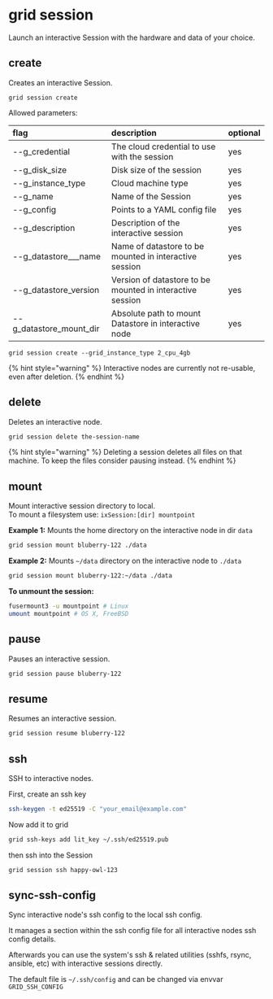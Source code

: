 # grid session

Launch an interactive Session with the hardware and data of your choice.

## create

Creates an interactive Session. 

```text
grid session create
```

Allowed parameters:

| flag | description | optional |
| :--- | :--- | :--- |
| --g\_credential | The cloud credential to use with the session | yes |
| --g\_disk\_size | Disk size of the session | yes |
| --g\_instance\_type | Cloud machine type | yes |
| --g\_name | Name of the Session | yes |
| --g\_config | Points to a YAML config file | yes |
| --g\_description | Description of the interactive session | yes |
| --g\_datastore_\__name | Name of datastore to be mounted in interactive session | yes |
| --g\_datastore\_version | Version of datastore to be mounted in interactive session | yes |
| --g\_datastore\_mount\_dir | Absolute path to mount Datastore in interactive node | yes |

```text
grid session create --grid_instance_type 2_cpu_4gb
```

{% hint style="warning" %}
Interactive nodes are currently not re-usable, even after deletion. 
{% endhint %}

## delete

Deletes an interactive node.

```bash
grid session delete the-session-name
```

{% hint style="warning" %}
Deleting a session deletes all files on that machine. To keep the files consider pausing instead.
{% endhint %}

## mount

Mount interactive session directory to local.  
To mount a filesystem use: `ixSession:[dir] mountpoint`

**Example 1:** Mounts the home directory on the interactive node in dir `data`

```bash
grid session mount bluberry-122 ./data
```

**Example 2:** Mounts `~/data` directory on the interactive node to `./data`

```bash
grid session mount bluberry-122:~/data ./data
```

**To unmount the session:**

```bash
fusermount3 -u mountpoint # Linux
umount mountpoint # OS X, FreeBSD
```



## pause

Pauses an interactive session.

```bash
grid session pause bluberry-122
```

## resume

Resumes an interactive session.

```bash
grid session resume bluberry-122
```

## ssh

SSH to interactive nodes.

First, create an ssh key

```bash
ssh-keygen -t ed25519 -C "your_email@example.com"
```

Now add it to grid

```bash
grid ssh-keys add lit_key ~/.ssh/ed25519.pub
```

then ssh into the Session

```bash
grid session ssh happy-owl-123
```

## sync-ssh-config

  
Sync interactive node's ssh config to the local ssh config.

It manages a section within the ssh config file for all interactive nodes ssh config details.

Afterwards you can use the system's ssh & related utilities \(sshfs, rsync, ansible, etc\) with interactive sessions directly.

The default file is `~/.ssh/config` and can be changed via envvar `GRID_SSH_CONFIG`




